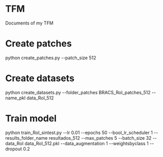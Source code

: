 # TFM
 Documents of my TFM


# Create patches

python create_patches.py --patch_size 512

# Create datasets

python create_datasets.py --folder_patches BRACS_RoI_patches_512 --name_pkl data_RoI_512

# Train model

python train_RoI_sintest.py --lr 0.01 --epochs 50 --bool_lr_scheduler 1 --results_folder_name resultados_512 --max_patches 5 --batch_size 32 --data_RoI data_RoI_512.pkl --data_augmentation 1 --weightsbyclass 1 --dropout 0.2 